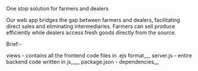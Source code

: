 One stop solution for farmers and dealers

Our web app bridges the gap between farmers and dealers, facilitating direct sales and eliminating intermediaries. Farmers can sell produce efficiently while dealers access fresh goods directly from the source.


Brief:-

views - contains all the frontend code files in .ejs format,__
server.js - entire backend code written in js,___
package.json - dependencies__
